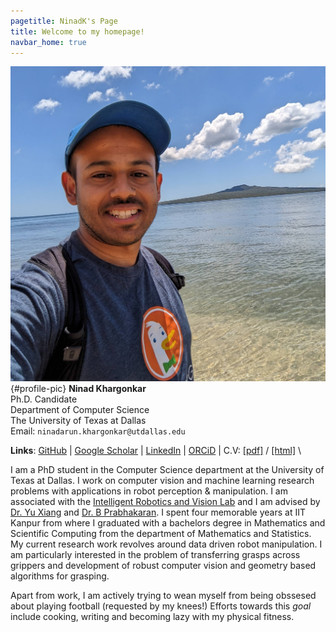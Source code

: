 ```yaml
---
pagetitle: NinadK's Page
title: Welcome to my homepage!
navbar_home: true
---
```


![banner_pic](./static/media/dp_nz.jpg){#profile-pic}
**Ninad Khargonkar** \
Ph.D. Candidate \
Department of Computer Science \
The University of Texas at Dallas \
Email: `ninadarun.khargonkar@utdallas.edu`


**Links**: [GitHub](https://github.com/kninad/) |
[Google Scholar](https://scholar.google.com/citations?user=5eFmqkAAAAAJ&hl=en) |
[LinkedIn](https://www.linkedin.com/in/kninad/) |
[ORCiD](https://orcid.org/0000-0001-9191-0250) |
C.V: [[pdf]](./static/docs/resume/CV_Ninad_Khargonkar.pdf) / [[html]](./static/docs/resume/CV_Ninad_Khargonkar.html) \


I am a PhD student in the Computer Science department at the University of Texas at Dallas. I work on computer vision and machine learning research problems with applications in robot perception & manipulation. I am associated with the [Intelligent Robotics and Vision Lab](https://labs.utdallas.edu/irvl/) and I am advised by [Dr. Yu Xiang](https://yuxng.github.io/) and  [Dr. B Prabhakaran](https://profiles.utdallas.edu/bprabhakaran). I spent four memorable years at IIT Kanpur from where I graduated with a bachelors degree in Mathematics and Scientific Computing from the department of  Mathematics and Statistics. My current research work revolves around data driven robot manipulation. I am particularly interested in the problem of transferring grasps across grippers and development of robust computer vision and geometry based algorithms for grasping.

Apart from work, I am actively trying to wean myself from being obssesed about playing football (requested by my knees!) Efforts towards this *goal* include cooking, writing and becoming lazy with my physical fitness.

